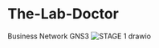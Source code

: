 # The-Lab-Doctor
Business Network GNS3
![STAGE 1 drawio](https://github.com/Oakland44/The-Lab-Doctor/assets/160628581/aec030c9-f2e0-4661-a9b8-72fc26002c41)
